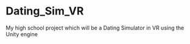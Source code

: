 # Dating_Sim_VR
 My high school project which will be a Dating Simulator in VR using the Unity engine
